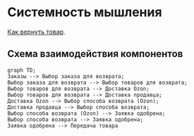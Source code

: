 # Системность мышления
[Как вернуть товар](https://docs.ozon.ru/common/otmena-i-vozvrat-zakaza/kak-vernut-tovar/?country=RU). 
## Схема взаимодействия компонентов

```mermaid
graph TD;
Заказы --> Выбор заказа для возврата;
Выбор заказа для возврата --> Выбор товаров для возврата;
Выбор товаров для возврата --> Доставка Ozon;
Выбор товаров для возврата --> Доставка продавца;
Доставка Ozon --> Выбор способа возврата (Ozon);
Доставка продавца --> Выбор способа возврата;
Выбор способа возврата (Ozon) --> Заявка одобрена;
Выбор способа возврата --> Заявка одобрена;
Заявка одобрена --> Передача товара
```



